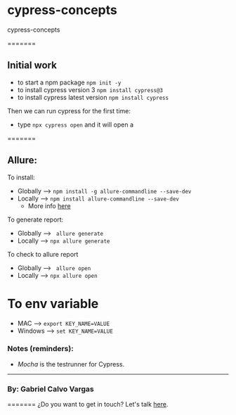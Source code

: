 # cypress-concepts

cypress-concepts

=======

## Initial work

- to start a npm package `npm init -y`
- to install cypress version 3 `npm install cypress@3`
- to install cypress latest version `npm install cypress`

Then we can run cypress for the first time:

- type `npx cypress open` and it will open a

=======

## Allure:

To install:

- Globally --> `npm install -g allure-commandline --save-dev`
- Locally --> `npm install allure-commandline --save-dev`
  - More info [here](https://www.npmjs.com/package/allure-commandline)

To generate report:

- Globally --> ` allure generate`
- Locally --> `npx allure generate`

To check to allure report
- Globally --> ` allure open`
- Locally --> `npx allure open`

# To env variable

- MAC --> `export KEY_NAME=VALUE`
- Windows --> `set KEY_NAME=VALUE`

### Notes (reminders):

- _Mocha_ is the testrunner for Cypress.

---

### By: Gabriel Calvo Vargas

=======
¿Do you want to get in touch? Let's talk [here](https://www.linkedin.com/in/gcalvoCR/).
